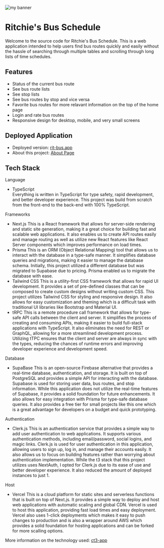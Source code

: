 <p align=”center”>
<img width=”200" height=”200" src="https://github.com/user-attachments/assets/a084b748-ae0b-49a7-8faf-d4c9b2808f68" alt="my banner">
</p>


# Ritchie's Bus Schedule

Welcome to the source code for Ritchie's Bus Schedule. This is a web application intended to help users find bus routes quickly and easily without the hassle of searching through multiple tables and scrolling through long lists of time schedules.

## Features
- Status of the current bus route
- See bus route lists
- See stop lists
- See bus routes by stop and vice versa
- Favorite bus routes for more relavant information on the top of the home page
- Login and rate bus routes
- Responsive design for desktop, mobile, and very small screens

## Deployed Application
- Deployed version: [rit-bus.app](https://rit-bus.app/)
- About this project: [About Page](https://www.rit-bus.app/about)

## Tech Stack
Language
- TypeScript  
Everything is written in TypeScript for type safety, rapid development, and better developer experience. This project was build from scratch from the front-end to the back-end with 100% TypeScript.

Frameworks
- Next.js
This is a React framework that allows for server-side rendering and static site generation, making it a great choice for building fast and scalable web applications. It also enables us to create API routes easily and manage routing as well as utilize new React features like React Server components which improves performance on load times.
- Prisma
This is an ORM (Object Relational Mapping) tool that allows us to interact with the database in a type-safe manner. It simplifies database queries and migrations, making it easier to manage the database schema. Initially, this project utilized a different database but was migrated to Supabase due to pricing. Prisma enabled us to migrate the database with ease.
- Tailwind CSS
This is a utility-first CSS framework that allows for rapid UI development. It provides a set of pre-defined classes that can be composed to create custom designs without writing custom CSS. This project utilizes Tailwind CSS for styling and responsive design. It also allows for easy customization and theming which is a difficult task with traditional UI libraries like Bootstrap and Material UI.
- tRPC
This is a remote procedure call framework that allows for type-safe API calls between the client and server. It simplifies the process of creating and consuming APIs, making it easier to build full-stack applications with TypeScript. It also eliminates the need for REST or GraphQL, allowing for a more streamlined development process. Utilizing tTPC ensures that the client and server are always in sync with the types, reducing the chances of runtime errors and improving developer experience and development speed.

Database
- SupaBase
This is an open-source Firebase alternative that provides a real-time database, authentication, and storage. It is built on top of PostgreSQL and provides a simple API for interacting with the database. Supabase is used for storing user data, bus routes, and stop information. While this application does not utilize the real-time features of Supabase, it provides a solid foundation for future enhancements. It also allows for easy integration with Prisma for type-safe database queries. It also provides a free tier for small projects like this one which is a great advantage for developers on a budget and quick prototyping.

Authentication
- Clerk.js
This is an authentication service that provides a simple way to add user authentication to web applications. It supports various authentication methods, including email/password, social logins, and magic links. Clerk.js is used for user authentication in this application, allowing users to sign up, log in, and manage their accounts easily. It also allows us to focus on building features rather than worrying about authentication implementation. While the t3 stack that this project utilizes uses NextAuth, I opted for Clerk.js due to its ease of use and better developer experience. It also reduced the amount of deployed instances to just 1.

Host
- Vercel
This is a cloud platform for static sites and serverless functions that is built on top of Next.js. It provides a simple way to deploy and host web applications with automatic scaling and global CDN. Vercel is used to host this application, providing fast load times and easy deployment. Vercel also uses 1-click deployments which makes it easy to push changes to production and is also a wrapper around AWS which provides a solid foundation for hosting applications and can be forked for more scalling options.

More information on the technology used: [ct3-app](https://create.t3.gg/)
